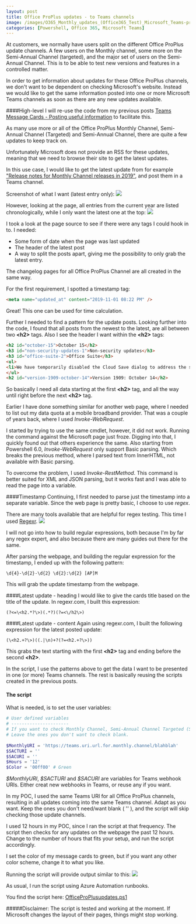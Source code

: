 ```yaml
---
layout: post
title: Office ProPlus updates - to Teams channels
image: /images/O365_Monthly_updates_(Office365_Test)_Microsoft_Teams-preview.png
categories: [Powershell, Office 365, Microsoft Teams]
---
```


At customers, we normally have users split on the different Office ProPlus update channels. A few users on the Monthly channel, some more on the Semi-Annual Channel (targeted), and the major set of users on the Semi-Annual Channel. This is to be able to test new versions and features in a controlled matter. 

In order to get information about updates for these Office ProPlus channels, we don't want to be dependent on checking Microsoft's website. Instead we would like to get the same information posted into one or more Microsoft Teams channels as soon as there are any new updates available.

####High-level
I will re-use the code from my previous posts [Teams Message Cards - Posting useful information](https://thingsinthe.cloud/Teams-webhook/) to facilitate this.

As many use more or all of the Office ProPlus Monthly Channel, Semi-Annual Channel (Targeted) and Semi-Annual Channel, there are quite a few updates to keep track on.

Unfortunately Microsoft does not provide an RSS for these updates, meaning that we need to browse their site to get the latest updates.

In this use case, I would like to get the latest update from for example ["Release notes for Monthly Channel releases in 2019"](https://docs.microsoft.com/en-us/officeupdates/monthly-channel-2019), and post them in a Teams channel.

Screenshot of what I want (latest entry only):
![](/images/Monthly.PNG)

However, looking at the page, all entries from the current year are listed chronologically, while I only want the latest one at the top:
![](/images/Monthly02.PNG)

I took a look at the page source to see if there were any tags I could hook in to. I needed:
- Some form of date when the page was last updated
- The header of the latest post
- A way to split the posts apart, giving me the possibility to only grab the latest entry.

The changelog pages for all Office ProPlus Channel are all created in the same way.

For the first requirement, I spotted a timestamp tag:
```html
<meta name="updated_at" content="2019-11-01 08:22 PM" />
```
Great! This one can be used for time calculation.

Further I needed to find a pattern for the update posts. Looking further into the code, I found that all posts from the newest to the latest, are all between two **\<h2>** tags. Also I see the header I want within the **\<h2>** tags:

```html
<h2 id="october-15">October 15</h2>
<h3 id="non-security-updates-1">Non-security updates</h3>
<h3 id="office-suite-2">Office Suite</h3>
<ul>
<li>We have temporarily disabled the Cloud Save dialog to address the saving issue we posted on October 14, 2019 for builds older than 12130.20184. This feature will be re-enabled soon.</li>
</ul>
<h2 id="version-1909-october-14">Version 1909: October 14</h2>
```

So basically I need all data starting at the first **\<h2>** tag, and all the way until right before the next **\<h2>** tag.

Earlier I have done something similar for another web page, where I needed to list out my data quota at a mobile broadband provider. That was a couple of years back, where I used *Invoke-WebRequest*.

I started by trying to use the same cmdlet, however, it did not work. Running the command against the Microsoft page just froze. Digging into that, I quickly found out that others experience the same. Also starting from Powershell 6.0, *Invoke-WebRequest* only support Basic parsing. Which breaks the previous method, where I parsed text from InnerHTML, not available with Basic parsing.

To overcome the problem, I used *Invoke-RestMethod*. This command is better suited for XML and JSON parsing, but it works fast and I was able to read the page into a variable.

####Timestamp
Continuing, I first needed to parse just the timestamp into a separate variable. Since the web page is pretty basic, I choose to use *regex*.

There are many tools available that are helpful for regex testing. This time I used [Regexr](https://regexr.com/).
![](/images/regexr01.PNG)

I will not go into how to build regular expressions, both because I'm by far any regex expert, and also because there are many guides out there for the same.

After parsing the webpage, and building the regular expression for the timestamp, I ended up with the following pattern:
```
\d{4}-\d{2}-\d{2} \d{2}:\d{2} [AP]M
```
This will grab the update timestamp from the webpage.

####Latest update - heading
I would like to give the cards title based on the title of the update. In regexr.com, I built this expression:
```
(?<=\<h2.*?\>)(.*?)(?=<\/h2\>)
```

####Latest update - content
Again using regexr.com, I built the following expression for the latest posted update:
```
(\<h2.+?\>)((.|\n)+?(?=<h2.+?\>))
```
This grabs the text starting with the first **\<h2>** tag and ending before the second **\<h2>**.

In the script, I use the patterns above to get the data I want to be presented in one (or more) Teams channels. The rest is basically reusing the scripts created in the previous posts.

#### The script
What is needed, is to set the user variables:
```powershell
# User defined variables
# ----------------------
# If you want to check Monthly Channel, Semi-Annual Channel Targeted (SACT) and/or Semi-Annual Channel, add your Teams URI in the variables fields. 
# Leave the ones you don't want to check blank.
 
$MonthlyURI = 'https://teams.uri.url.for.monthly.channel/blahblah'
$SACTURI = ''
$SACURI = ''
$Hours = '12'
$Color = '00ff00' # Green
```
*\$MonthlyURI*, *\$SACTURI* and *\$SACURI* are variables for Teams webhook URIs. Either creat new webhooks in Teams, or reuse any if you want.

In my POC, I used the same Teams URI for all Office ProPlus channels, resulting in all updates coming into the same Teams channel. Adapt as you want. Keep the ones you don't need/want blank ( '' ), and the script will skip checking those update channels.

I used 12 hours in my POC, since I ran the script at that frequency. The script then checks for any updates on the webpage the past 12 hours. Change to the number of hours that fits your setup, and run the script accordingly.

I set the color of my message cards to green, but if you want any other color scheme, change it to what you like.

Running the script will provide output similar to this:
![](/images/O365_Monthly_updates_(Office365_Test)_Microsoft_Teams.png)

As usual, I run the script using Azure Automation runbooks.

You find the script here: [OfficeProPlusupdates.ps1](https://github.com/einast/PS_M365_scripts/blob/master/OfficeProPlusupdates.ps1)

#####Disclaimer: The script is tested and working at the moment. If Microsoft changes the layout of their pages, things might stop working.